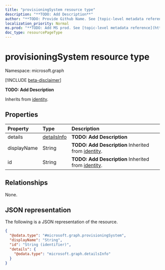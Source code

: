 ```yaml
---
title: "provisioningSystem resource type"
description: "**TODO: Add Description**"
author: "**TODO: Provide Github Name. See [topic-level metadata reference](https://msgo.azurewebsites.net/add/document/guidelines/metadata.html#topic-level-metadata)**"
localization_priority: Normal
ms.prod: "**TODO: Add MS prod. See [topic-level metadata reference](https://msgo.azurewebsites.net/add/document/guidelines/metadata.html#topic-level-metadata)**"
doc_type: resourcePageType
---
```


# provisioningSystem resource type

Namespace: microsoft.graph

[!INCLUDE [beta-disclaimer](../../includes/beta-disclaimer.md)]

**TODO: Add Description**


Inherits from [identity](../resources/identity.md).

## Properties
|Property|Type|Description|
|:---|:---|:---|
|details|[detailsInfo](../resources/detailsinfo.md)|**TODO: Add Description**|
|displayName|String|**TODO: Add Description** Inherited from [identity](../resources/identity.md).|
|id|String|**TODO: Add Description** Inherited from [identity](../resources/identity.md).|

## Relationships
None.

## JSON representation
The following is a JSON representation of the resource.
<!-- {
  "blockType": "resource",
  "@odata.type": "microsoft.graph.provisioningSystem"
}
-->
``` json
{
  "@odata.type": "#microsoft.graph.provisioningSystem",
  "displayName": "String",
  "id": "String (identifier)",
  "details": {
    "@odata.type": "microsoft.graph.detailsInfo"
  }
}
```

